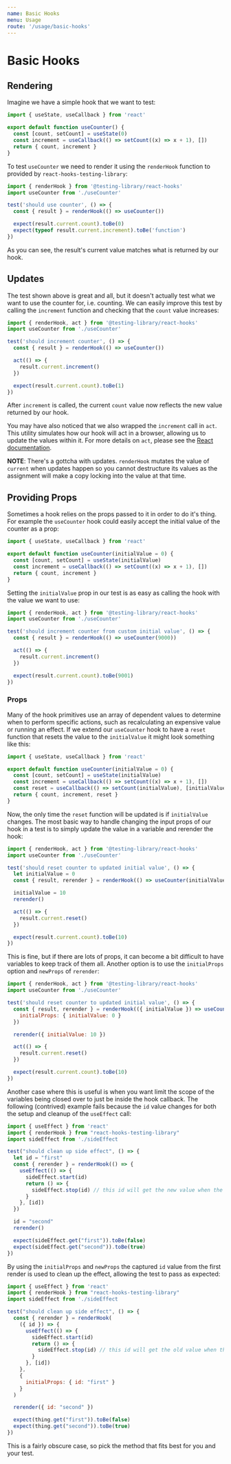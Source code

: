 ```yaml
---
name: Basic Hooks
menu: Usage
route: '/usage/basic-hooks'
---
```


# Basic Hooks

## Rendering

Imagine we have a simple hook that we want to test:

```js
import { useState, useCallback } from 'react'

export default function useCounter() {
  const [count, setCount] = useState(0)
  const increment = useCallback(() => setCount((x) => x + 1), [])
  return { count, increment }
}
```

To test `useCounter` we need to render it using the `renderHook` function to provided by
`react-hooks-testing-library`:

```js
import { renderHook } from '@testing-library/react-hooks'
import useCounter from './useCounter'

test('should use counter', () => {
  const { result } = renderHook(() => useCounter())

  expect(result.current.count).toBe(0)
  expect(typeof result.current.increment).toBe('function')
})
```

As you can see, the result's current value matches what is returned by our hook.

## Updates

The test shown above is great and all, but it doesn't actually test what we want to use the counter
for, i.e. counting. We can easily improve this test by calling the `increment` function and checking
that the `count` value increases:

```js
import { renderHook, act } from '@testing-library/react-hooks'
import useCounter from './useCounter'

test('should increment counter', () => {
  const { result } = renderHook(() => useCounter())

  act(() => {
    result.current.increment()
  })

  expect(result.current.count).toBe(1)
})
```

After `increment` is called, the current `count` value now reflects the new value returned by our
hook.

You may have also noticed that we also wrapped the `increment` call in `act`. This utility simulates
how our hook will act in a browser, allowing us to update the values within it. For more details on
`act`, please see the [React documentation](https://fb.me/react-wrap-tests-with-act).

**NOTE**: There's a gottcha with updates. `renderHook` mutates the value of `current` when updates
happen so you cannot destructure its values as the assignment will make a copy locking into the
value at that time.

## Providing Props

Sometimes a hook relies on the props passed to it in order to do it's thing. For example the
`useCounter` hook could easily accept the initial value of the counter as a prop:

```js
import { useState, useCallback } from 'react'

export default function useCounter(initialValue = 0) {
  const [count, setCount] = useState(initialValue)
  const increment = useCallback(() => setCount((x) => x + 1), [])
  return { count, increment }
}
```

Setting the `initialValue` prop in our test is as easy as calling the hook with the value we want to
use:

```js
import { renderHook, act } from '@testing-library/react-hooks'
import useCounter from './useCounter'

test('should increment counter from custom initial value', () => {
  const { result } = renderHook(() => useCounter(9000))

  act(() => {
    result.current.increment()
  })

  expect(result.current.count).toBe(9001)
})
```

### Props

Many of the hook primitives use an array of dependent values to determine when to perform specific
actions, such as recalculating an expensive value or running an effect. If we extend our
`useCounter` hook to have a `reset` function that resets the value to the `initialValue` it might
look something like this:

```js
import { useState, useCallback } from 'react'

export default function useCounter(initialValue = 0) {
  const [count, setCount] = useState(initialValue)
  const increment = useCallback(() => setCount((x) => x + 1), [])
  const reset = useCallback(() => setCount(initialValue), [initialValue])
  return { count, increment, reset }
}
```

Now, the only time the `reset` function will be updated is if `initialValue` changes. The most basic
way to handle changing the input props of our hook in a test is to simply update the value in a
variable and rerender the hook:

```js
import { renderHook, act } from '@testing-library/react-hooks'
import useCounter from './useCounter'

test('should reset counter to updated initial value', () => {
  let initialValue = 0
  const { result, rerender } = renderHook(() => useCounter(initialValue))

  initialValue = 10
  rerender()

  act(() => {
    result.current.reset()
  })

  expect(result.current.count).toBe(10)
})
```

This is fine, but if there are lots of props, it can become a bit difficult to have variables to
keep track of them all. Another option is to use the `initialProps` option and `newProps` of
`rerender`:

```js
import { renderHook, act } from '@testing-library/react-hooks'
import useCounter from './useCounter'

test('should reset counter to updated initial value', () => {
  const { result, rerender } = renderHook(({ initialValue }) => useCounter(initialValue), {
    initialProps: { initialValue: 0 }
  })

  rerender({ initialValue: 10 })

  act(() => {
    result.current.reset()
  })

  expect(result.current.count).toBe(10)
})
```

Another case where this is useful is when you want limit the scope of the variables being closed
over to just be inside the hook callback. The following (contrived) example fails because the `id`
value changes for both the setup and cleanup of the `useEffect` call:

```js
import { useEffect } from 'react'
import { renderHook } from "react-hooks-testing-library"
import sideEffect from './sideEffect

test("should clean up side effect", () => {
  let id = "first"
  const { rerender } = renderHook(() => {
    useEffect(() => {
      sideEffect.start(id)
      return () => {
        sideEffect.stop(id) // this id will get the new value when the effect is cleaned up
      }
    }, [id])
  })

  id = "second"
  rerender()

  expect(sideEffect.get("first")).toBe(false)
  expect(sideEffect.get("second")).toBe(true)
})
```

By using the `initialProps` and `newProps` the captured `id` value from the first render is used to
clean up the effect, allowing the test to pass as expected:

```js
import { useEffect } from 'react'
import { renderHook } from "react-hooks-testing-library"
import sideEffect from './sideEffect

test("should clean up side effect", () => {
  const { rerender } = renderHook(
    ({ id }) => {
      useEffect(() => {
        sideEffect.start(id)
        return () => {
          sideEffect.stop(id) // this id will get the old value when the effect is cleaned up
        }
      }, [id])
    },
    {
      initialProps: { id: "first" }
    }
  )

  rerender({ id: "second" })

  expect(thing.get("first")).toBe(false)
  expect(thing.get("second")).toBe(true)
})
```

This is a fairly obscure case, so pick the method that fits best for you and your test.
